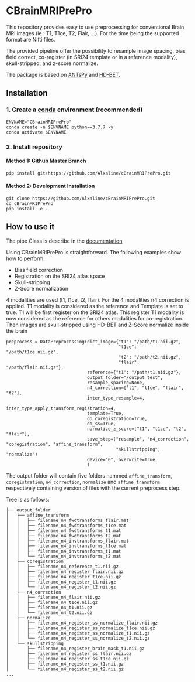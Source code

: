 # CBrainMRIPrePro

This repository provides easy to use preprocessing for conventional Brain MRI images (ie : T1, T1ce, T2, Flair, ...).
For the time being the supported format are Nifti files. 

The provided pipeline offer the possibility to resample image spacing, bias field correct, co-register 
(in SRI24 template or in a reference modality), skull-stripped, and z-score normalize.

The package is based on [ANTsPy](https://github.com/ANTsX/ANTsPy) and [HD-BET](https://github.com/MIC-DKFZ/HD-BET). 


## Installation
### 1. Create a [conda](https://docs.conda.io/en/latest/) environment (recommended)
```
ENVNAME="CBrainMRIPrePro"
conda create -n $ENVNAME python==3.7.7 -y
conda activate $ENVNAME
```
### 2. Install repository
#### Method 1: Github Master Branch
```
pip install git+https://github.com/Alxaline/cBrainMRIPrePro.git
```
#### Method 2: Development Installation
```
git clone https://github.com/Alxaline/cBrainMRIPrePro.git
cd cBrainMRIPrePro
pip install -e .
```

## How to use it

The pipe Class is describe in the [documentation](docs/cBrainMRIPrePro/blob/master/docs)

Using CBrainMRIPrePro is straightforward. The following examples show how to perform: 
- Bias field correction
- Registration on the SRI24 atlas space
- Skull-stripping
- Z-Score normalization

4 modalities are used (t1, t1ce, t2, flair). For the 4 modalities n4 correction is applied.
T1 modality is considered as the reference and Template is set to true. T1 will be first register on the SRI24 atlas.
This register T1 modality is now considered as the reference for others modalities for co-registration. 
Then images are skull-stripped using HD-BET and Z-Score normalize inside the brain

```
preprocess = DataPreprocessing(dict_image={"t1": "/path/t1.nii.gz",
                                           "t1ce": "/path/t1ce.nii.gz",
                                           "t2": "/path/t2.nii.gz",
                                           "flair": "/path/flair.nii.gz"},
                               reference={"t1": "/path/t1.nii.gz"},
                               output_folder="/output_test",
                               resample_spacing=None,
                               n4_correction=["t1", "t1ce", "flair", "t2"],
                               inter_type_resample=4,
                               inter_type_apply_transform_registration=4,
                               template=True,
                               do_coregistration=True,
                               do_ss=True,
                               normalize_z_score=["t1", "t1ce", "t2", "flair"],
                               save_step=("resample", "n4_correction", "coregistration", "affine_transform", 
                                          "skullstripping", "normalize")
                               device="0", overwrite=True,
                               )
```

The output folder will contain five folders nammed `affine_transform`, `coregistration`, `n4_correction`, 
`normalize` and `affine_transform` respectively containing version of files with the current preprocess step.

Tree is as follows:

```
├── output_folder
│   ├── affine_transform
│   │   ├── filename_n4_fwdtransforms_flair.mat
│   │   ├── filename_n4_fwdtransforms_t1ce.mat
│   │   ├── filename_n4_fwdtransforms_t1.mat
│   │   ├── filename_n4_fwdtransforms_t2.mat
│   │   ├── filename_n4_invtransforms_flair.mat
│   │   ├── filename_n4_invtransforms_t1ce.mat
│   │   ├── filename_n4_invtransforms_t1.mat
│   │   └── filename_n4_invtransforms_t2.mat
│   ├── coregistration
│   │   ├── filename_n4_reference_t1.nii.gz
│   │   ├── filename_n4_register_flair.nii.gz
│   │   ├── filename_n4_register_t1ce.nii.gz
│   │   ├── filename_n4_register_t1.nii.gz
│   │   └── filename_n4_register_t2.nii.gz
│   ├── n4_correction
│   │   ├── filename_n4_flair.nii.gz
│   │   ├── filename_n4_t1ce.nii.gz
│   │   ├── filename_n4_t1.nii.gz
│   │   └── filename_n4_t2.nii.gz
│   ├── normalize
│   │   ├── filename_n4_register_ss_normalize_flair.nii.gz
│   │   ├── filename_n4_register_ss_normalize_t1ce.nii.gz
│   │   ├── filename_n4_register_ss_normalize_t1.nii.gz
│   │   └── filename_n4_register_ss_normalize_t2.nii.gz
│   └── skullstripping
│       ├── filename_n4_register_brain_mask_t1.nii.gz
│       ├── filename_n4_register_ss_flair.nii.gz
│       ├── filename_n4_register_ss_t1ce.nii.gz
│       ├── filename_n4_register_ss_t1.nii.gz
│       └── filename_n4_register_ss_t2.nii.gz
...
